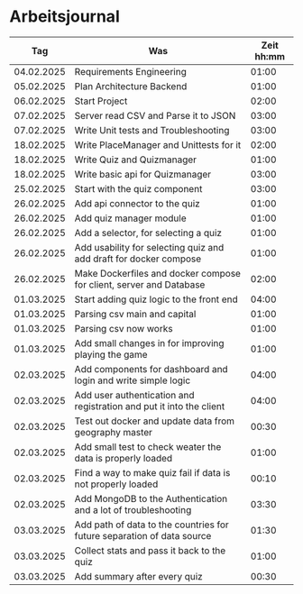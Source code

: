 # Arbeitsjournal

| **Tag**    | **Was**                                                                | **Zeit** hh:mm |
| ---------- | ---------------------------------------------------------------------- | -------------- |
| 04.02.2025 | Requirements Engineering                                               | 01:00          |
| 05.02.2025 | Plan Architecture Backend                                              | 01:00          |
| 06.02.2025 | Start Project                                                          | 02:00          |
| 07.02.2025 | Server read CSV and Parse it to JSON                                   | 03:00          |
| 07.02.2025 | Write Unit tests and Troubleshooting                                   | 03:00          |
| 18.02.2025 | Write PlaceManager and Unittests for it                                | 02:00          |
| 18.02.2025 | Write Quiz and Quizmanager                                             | 01:00          |
| 18.02.2025 | Write basic api for Quizmanager                                        | 03:00          |
| 25.02.2025 | Start with the quiz component                                          | 03:00          |
| 26.02.2025 | Add api connector to the quiz                                          | 01:00          |
| 26.02.2025 | Add quiz manager module                                                | 01:00          |
| 26.02.2025 | Add a selector, for selecting a quiz                                   | 01:00          |
| 26.02.2025 | Add usability for selecting quiz and add draft for docker compose      | 01:00          |
| 26.02.2025 | Make Dockerfiles and docker compose for client, server and Database    | 02:00          |
| 01.03.2025 | Start adding quiz logic to the front end                               | 04:00          |
| 01.03.2025 | Parsing csv main and capital                                           | 01:00          |
| 01.03.2025 | Parsing csv now works                                                  | 01:00          |
| 01.03.2025 | Add small changes in for improving playing the game                    | 01:00          |
| 02.03.2025 | Add components for dashboard and login and write simple logic          | 04:00          |
| 02.03.2025 | Add user authentication and registration and put it into the client    | 04:00          |
| 02.03.2025 | Test out docker and update data from geography master                  | 00:30          |
| 02.03.2025 | Add small test to check weater the data is properly loaded             | 01:00          |
| 02.03.2025 | Find a way to make quiz fail if data is not properly loaded            | 00:10          |
| 02.03.2025 | Add MongoDB to the Authentication and a lot of troubleshooting         | 03:30          |
| 03.03.2025 | Add path of data to the countries for future separation of data source | 01:30          |
| 03.03.2025 | Collect stats and pass it back to the quiz                             | 01:00          |
| 03.03.2025 | Add summary after every quiz                                           | 00:30          |
